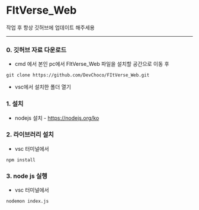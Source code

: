 # FItVerse_Web
작업 후 항상 깃허브에 업데이트 해주세용

-----------
### 0. 깃허브 자료 다운로드
- cmd 에서 본인 pc에서 FItVerse_Web 파일을 설치할 공간으로 이동 후
```
git clone https://github.com/DevChoco/FItVerse_Web.git
```
- vsc에서 설치한 폴더 열기
### 1. 설치
- nodejs 설치 - https://nodejs.org/ko

### 2. 라이브러리 설치
- vsc 터미널에서
```
npm install
```

### 3. node js 실행
- vsc 터미널에서
```
nodemon index.js
```
